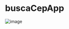 # buscaCepApp

![image](https://github.com/user-attachments/assets/b9d0ae01-7cdc-46f1-b9c3-b7d83588c727)
